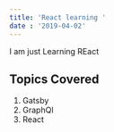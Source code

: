 ```yaml
---
title: 'React learning '
date : '2019-04-02'
---
```


I am just Learning REact

## Topics Covered 

1. Gatsby 
2. GraphQl
3. React 
